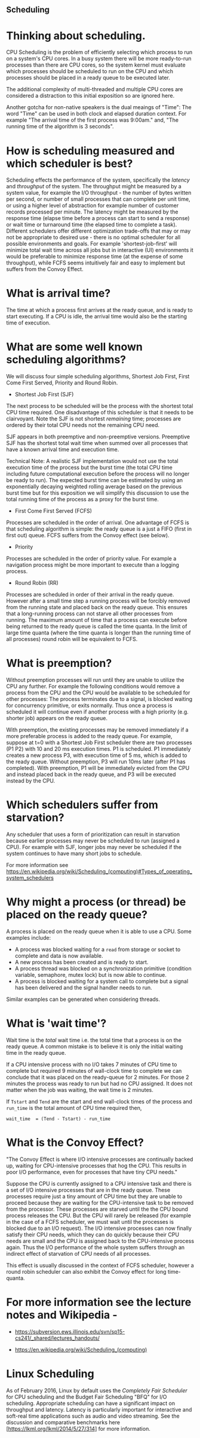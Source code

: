 ## Scheduling

# Thinking about scheduling.

CPU Scheduling is the problem of efficiently selecting which process to run on a system's CPU cores. In a busy system there will be more ready-to-run processes than there are CPU cores, so the system kernel must evaluate which processes should be scheduled to run on the CPU and which processes should be placed in a ready queue to be executed later.

The additional complexity of multi-threaded and multiple CPU cores are considered a distraction to this initial exposition so are ignored here.

Another gotcha for non-native speakers is the dual meaings of "Time": The word "Time" can be used in both clock and elapsed duration context. For example "The arrival time of the first process was 9:00am." and, "The running time of the algorithm is 3 seconds".

# How is scheduling measured and which scheduler is best?

Scheduling effects the performance of the system, specifically the *latency* and *throughput* of the system. The throughput might be measured by a system value, for example the I/O throughput - the number of bytes written per second, or number of small processes that can complete per unit time, or using a higher level of abstraction for example number of customer records processed per minute. The latency might be measured by the response time (elapse time before a process can start to send a response) or wait time or turnaround time (the elapsed time to complete a task). Different schedulers offer different optimization trade-offs that may or may not be appropriate to desired use - there is no optimal scheduler for all possible environments and goals. For example 'shortest-job-first' will minimize total wait time across all jobs but in interactive (UI) environments it would be preferable to minimize response time (at the expense of some throughput), while FCFS seems intuitively fair and easy to implement but suffers from the Convoy Effect.

# What is arrival time?

The time at which a process first arrives at the ready queue, and is ready to start executing. If a CPU is idle, the arrival time would also be the starting time of execution.

# What are some well known scheduling algorithms?

We will discuss four simple scheduling algorithms, Shortest Job First, First Come First Served, Priority and Round Robin.

* Shortest Job First (SJF)

The next process to be scheduled will be the process with the shortest total CPU time required. One disadvantage of this scheduler is that it needs to be clairvoyant. Note the SJF is not shortest _remaining_ time; processes are ordered by their total CPU needs not the remaining CPU need.

SJF appears in both preemptive and non-preemptive versions. Preemptive SJF has the shortest total wait time when summed over all processes that have a known arrival time and execution time.

Technical Note: A realistic SJF implementation would not use the total execution time of the process but the burst time (the total CPU time including future computational execution before the process will no longer be ready to run). The expected burst time can be estimated by using an exponentially decaying weighted rolling average based on the previous burst time but for this exposition we will simplify this discussion to use the total running time of the process as a proxy for the burst time.

* First Come First Served (FCFS)

Processes are scheduled in the order of arrival. One advantage of FCFS is that scheduling algorithm is simple: the ready queue is a just a FIFO (first in first out) queue.
FCFS suffers from the Convoy effect (see below).

* Priority

Processes are scheduled in the order of priority value. For example a navigation process might be more important to execute than a logging process.

* Round Robin (RR)

Processes are scheduled in order of their arrival in the ready queue. However after a small time step a running process will be forcibly removed from the running state and placed back on the ready queue. This ensures that a long-running process can not starve all other processes from running.
The maximum amount of time that a process can execute before being returned to the ready queue is called the time quanta. In the limit of large time quanta (where the time quanta is longer than the running time of all processes) round robin will be equivalent to FCFS.

# What is preemption?

Without preemption processes will run until they are unable to utilize the CPU any further. For example the following conditions would remove a process from the CPU and the CPU would be available to be scheduled for other processes: The process terminates due to a signal, is blocked waiting for concurrency primitive, or exits normally.
Thus once a process is scheduled it will continue even if another process with a high priority (e.g. shorter job) appears on the ready queue.

With preemption, the existing processes may be removed immediately if a more preferable process is added to the ready queue. For example, suppose at t=0 with a Shortest Job First scheduler there are two processes (P1 P2) with 10 and 20 ms execution times. P1 is scheduled. P1 immediately creates a new process P3, with execution time of 5 ms, which is added to the ready queue. Without preemption, P3 will run 10ms later (after P1 has completed). With preemption, P1 will be immediately evicted from the CPU and instead placed back in the ready queue, and P3 will be executed instead by the CPU.

# Which schedulers suffer from starvation?
Any scheduler that uses a form of prioritization can result in starvation because earlier processes may never be scheduled to run (assigned a CPU). For example with SJF, longer jobs may never be scheduled if the system continues to have many short jobs to schedule.

For more information see
https://en.wikipedia.org/wiki/Scheduling_(computing)#Types_of_operating_system_schedulers

# Why might a process (or thread) be placed on the ready queue?

A process is placed on the ready queue when it is able to use a CPU. Some examples include:
* A process was blocked waiting for a `read` from storage or socket to complete and data is now available.
* A new process has been created and is ready to start.
* A process thread was blocked on a synchronization primitive (condition variable, semaphore, mutex lock) but is now able to continue.
* A process is blocked waiting for a system call to complete but a signal has been delivered and the signal handler needs to run.

Similar examples can be generated when considering threads.

# What is 'wait time'? 

Wait time is the *total* wait time i.e. the total time that a process is on the ready queue. A common mistake is to believe it is only the initial waiting time in the ready queue.

If a CPU intensive process with no I/O takes 7 minutes of CPU time to complete but required 9 minutes of wall-clock time to complete we can conclude that it was placed on the ready-queue for 2 minutes. For those 2 minutes the process was ready to run but had no CPU assigned. It does not matter when the job was waiting, the wait time is 2 minutes.

If  `Tstart` and `Tend` are the start and end wall-clock times of the process and `run_time` is the total amount of CPU time required then,

`wait_time  = (Tend - Tstart) - run_time`


# What is the Convoy Effect?

"The Convoy Effect is where I/O intensive processes are continually backed up, waiting for CPU-intensive processes that hog the CPU. This results in poor I/O performance, even for processes that have tiny CPU needs."

Suppose the CPU is currently assigned to a CPU intensive task and there is a set of I/O intensive processes that are in the ready queue. These processes require just a tiny amount of CPU time but they are unable to proceed because they are waiting for the CPU-intensive task to be removed from the processor. These processes are starved until the the CPU bound process releases the CPU. But the CPU will rarely be released (for example in the case of a FCFS scheduler, we must wait until the processes is blocked due to an I/O request). The I/O intensive processes can now finally satisfy their CPU needs, which they can do quickly because their CPU needs are small and the CPU is assigned back to the CPU-intensive process again. Thus the I/O performance of the whole system suffers through an indirect effect of starvation of CPU needs of all processes.

This effect is usually discussed in the context of FCFS scheduler, however a round robin scheduler can also exhibit the Convoy effect for long time-quanta.

# For more information see the lecture notes and Wikipedia -

* https://subversion.ews.illinois.edu/svn/sp15-cs241/_shared/lectures_handouts/ 

* https://en.wikipedia.org/wiki/Scheduling_(computing)

# Linux Scheduling
As of February 2016, Linux by default uses the *Completely Fair Scheduler* for CPU scheduling and the Budget Fair Scheduling "BFQ" for I/O scheduling. Appropriate scheduling can have a significant impact on throughput and latency. Latency is particularly important for interactive and soft-real time applications such as audio and video streaming. See the discussion and comparative benchmarks here [https://lkml.org/lkml/2014/5/27/314] for more information.


